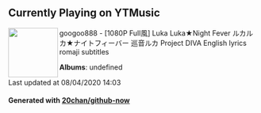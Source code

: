 ## Currently Playing on YTMusic

[<img align="left" width="100" src="https://i.ytimg.com/vi/ScSW9C3DF18/sddefault.jpg?sqp=-oaymwEWCJADEOEBIAQqCghqEJQEGHgg6AJIWg&rs">](https://music.youtube.com/channel/UCdyY6sFMuQA1ZEaih0XvvCA)

googoo888 - [1080P Full風] Luka Luka★Night Fever ルカルカ★ナイトフィーバー 巡音ルカ Project DIVA English lyrics romaji subtitles

**Albums**: undefined

Last updated at 08/04/2020 14:03

#### Generated with [20chan/github-now](https://github.com/20chan/github-now)


<!--
**20chan/20chan** is a ✨ _special_ ✨ repository because its `README.md` (this file) appears on your GitHub profile.

Here are some ideas to get you started:

- 🔭 I’m currently working on ...
- 🌱 I’m currently learning ...
- 👯 I’m looking to collaborate on ...
- 🤔 I’m looking for help with ...
- 💬 Ask me about ...
- 📫 How to reach me: ...
- 😄 Pronouns: ...
- ⚡ Fun fact: ...
-->
